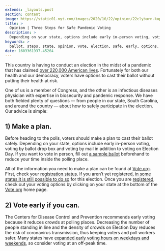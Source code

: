```yaml
--- 
extends: _layouts.post 
section: content 
image: https://static01.nyt.com/images/2020/10/22/opinion/22clyburn-kuppalli/22clyburn-kuppalli-facebookJumbo.jpg 
title: > 
  Opinion | Three Steps for Safe Pandemic Voting 
description: > 
  Depending on your state, options include early in-person voting, voting by ballot drop box and voting by mail in addition to voting on Election Day.Once you are registered, check out your voting options by clicking on your state at the bottom of the Vote.org home page.2) Vote early if you can.The Centers for Disease Control and Prevention recommends early voting because it reduces crowds at polling places.Many states have expanded early voting hours on weekdays and weekends, so consider voting at an off-peak time. 
keywords: > 
  ballot, steps, state, opinion, vote, election, safe, early, options, voting, pandemic, voteorg, states, voters 
date: 1603361937.45264 
--- 
```

<div><p class="css-158dogj evys1bk0">This country is having to conduct an election in the midst of a pandemic that has claimed <a class="css-1g7m0tk" href="https://www.nytimes.com/interactive/2020/us/coronavirus-us-cases.html" title="">over 220,000 American lives</a>. Fortunately for both our health and our democracy, voters have options to cast their ballot without putting their health at risk.</p><p class="css-158dogj evys1bk0">One of us is a member of Congress, and the other is an infectious diseases physician with expertise in biosecurity and pandemic response. We have both fielded plenty of questions &#8212; from people in our state, South Carolina, and around the country &#8212; about how to safely participate in the election. Our advice is simple:</p><h2 class="css-ow6j0y eoo0vm40" id="link-4b94f1dc">1) Make a plan.</h2><p class="css-158dogj evys1bk0">Before heading to the polls, voters should make a plan to cast their ballot safely. Depending on your state, options include early in-person voting, voting by ballot drop box and voting by mail in addition to voting on Election Day. If you want to vote in person, fill out <a class="css-1g7m0tk" href="https://www.usa.gov/voter-research" title="" rel="noopener noreferrer" target="_blank">a sample ballot</a> beforehand to reduce your time inside the polling place.</p><p class="css-158dogj evys1bk0">All of the information you need to make a plan can be found at <a class="css-1g7m0tk" href="https://www.vote.org/" title="" rel="noopener noreferrer" target="_blank">Vote.org</a>. First, check your <a class="css-1g7m0tk" href="http://vote.org/am-i-registered-to-vote" title="" rel="noopener noreferrer" target="_blank">registration status</a>. If you aren&#8217;t yet registered, <a class="css-1g7m0tk" href="https://www.vote.org/voter-registration-deadlines/" title="" rel="noopener noreferrer" target="_blank">in some states it is still possible to do so</a> for this election. Once you are <a class="css-1g7m0tk" href="https://www.vote.org/register-to-vote/" title="" rel="noopener noreferrer" target="_blank">registered</a>, check out your voting options by clicking on your state at the bottom of the <a class="css-1g7m0tk" href="https://www.vote.org/" title="" rel="noopener noreferrer" target="_blank">Vote.org</a> home page.</p><h2 class="css-ow6j0y eoo0vm40" id="link-36767b99">2) Vote early if you can.</h2><p class="css-158dogj evys1bk0">The Centers for Disease Control and Prevention recommends early voting because it reduces crowds at polling places. Decreasing the number of people standing in line and the density of crowds on Election Day reduces the risk of coronavirus transmission, thus keeping voters and poll workers safer. Many states have <a class="css-1g7m0tk" href="https://www.ncsl.org/research/elections-and-campaigns/early-voting-in-state-elections.aspx" title="" rel="noopener noreferrer" target="_blank">expanded early voting hours on weekdays and weekends</a>, so consider voting at an off-peak time.</p></div>